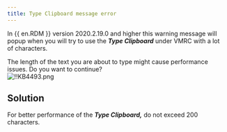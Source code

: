 ```yaml
---
title: Type Clipboard message error
---
```

In {{ en.RDM }} version 2020.2.19.0 and higher this warning message will popup when you will try to use the ***Type Clipboard*** under VMRC with a lot of characters.  

The length of the text you are about to type might cause performance issues. Do you want to continue?  
![!!KB4493.png](https://webdevolutions.azureedge.net/docs/en/kb/KB4493.png)
## Solution
For better performance of the ***Type Clipboard,*** do not exceed 200 characters.
